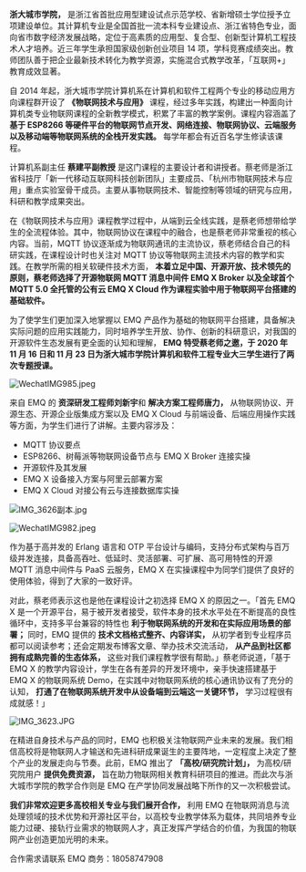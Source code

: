 

**浙大城市学院，** 是浙江省首批应用型建设试点示范学校、省新增硕士学位授予立项建设单位。其计算机专业是全国首批一流本科专业建设点、浙江省特色专业，面向省市数字经济发展战略，定位于高素质的应用型、复合型、创新型计算机工程技术人才培养。近三年学生承担国家级创新创业项目 14 项，学科竞赛成绩突出。教师团队善于把企业最新技术转化为教学资源，实施混合式教学改革，「互联网+」教育成效显著。

自 2014 年起，浙大城市学院计算机系在计算机和软件工程两个专业的移动应用方向课程群开设了 **《物联网技术与应用》** 课程，经过多年实践，构建出一种面向计算机类专业物联网课程的全新教学模式，积累了丰富的教学案例。课程内容涵盖了 **基于 ESP8266 等硬件平台的物联网节点开发、网络连接、物联网协议、云端服务以及移动端等物联网系统的全栈开发实践。** 每学年都会有近百名学生修读该课程。

计算机系副主任 **蔡建平副教授** 是这门课程的主要设计者和讲授者。蔡老师是浙江省科技厅「新一代移动互联网科技创新团队」主要成员、「杭州市物联网技术与应用」重点实验室骨干成员。主要从事物联网技术、智能控制等领域的研究与应用，科研和教学成果突出。

在《物联网技术与应用》课程教学过程中，从端到云全线实践，是蔡老师想带给学生的全流程体验。其中，物联网协议在课程中的融合，也是蔡老师非常重视的核心内容。当前，MQTT 协议逐渐成为物联网通讯的主流协议，蔡老师结合自己的科研实践，在课程设计时也关注对 MQTT 协议等物联网主流技术内容的教学和实践。在教学所需的相关软硬件技术方面， **本着立足中国、开源开放、技术领先的原则，蔡老师选择了开源物联网 MQTT 消息中间件 EMQ X Broker 以及全球首个 MQTT 5.0 全托管的公有云 EMQ X Cloud 作为课程实验中用于物联网平台搭建的基础软件。**

为了使学生们更加深入地掌握以 EMQ 产品作为基础的物联网平台搭建，具备解决实际问题的应用实践能力，同时培养学生开放、协作、创新的科研意识，对我国的开源软件生态发展有更全面的认知和理解， **EMQ 特受蔡老师之邀，于 2020 年 11 月 16 日和 11 月 23 日为浙大城市学院计算机和软件工程专业大三学生进行了两次专题授课。**

![WechatIMG985.jpeg](https://static.emqx.net/images/fd7465328b05d17c41a498450226abf4.jpeg)

来自 EMQ 的 **资深研发工程师刘新宇**和 **解决方案工程师唐力，** 从物联网协议、开源生态、开源企业版集成方案以及 EMQ X Cloud 与前端设备、后端应用操作实践等方面，为学生们进行了讲解。主要内容涉及：

- MQTT 协议要点
- ESP8266、树莓派等物联网设备节点与 EMQ X Broker 连接实操
- 开源软件及其发展
- EMQ X 设备接入方案与阿里云部署方案
- EMQ X Cloud 对接公有云与连接数据库实操

![IMG_3626副本.jpg](https://static.emqx.net/images/3cd5ffb03d640e9c23888d103b206449.jpg)


![WechatIMG982.jpeg](https://static.emqx.net/images/8679407214c3f09dcd7d4fb7a2d4d681.jpeg)

作为基于高并发的 Erlang 语言和 OTP 平台设计与编码，支持分布式架构与百万级并发连接，具备高吞吐、低延时、灵活部署、可扩展、高可用特性的开源 MQTT 消息中间件与 PaaS 云服务，EMQ X 在实操课程中为同学们提供了良好的使用体验，得到了大家的一致好评。

对此，蔡老师表示这也是他在课程设计之初选择 EMQ X 的原因之一。「首先 EMQ X 是一个开源平台，易于被开发者接受，软件本身的技术水平处在不断提高的良性循环中，支持多平台兼容的特性也 **利于物联网系统的开发和在实际应用场景的部署；** 同时，EMQ 提供的 **技术文档格式整齐、内容详实，** 从初学者到专业程序员都可以阅读参考；还会定期发布博客文章、举办技术交流活动， **从产品到社区都拥有成熟完善的生态体系，** 这些对我们课程教学很有帮助。」蔡老师说道，「基于 EMQ X 的教学内容设计，学生在各有差异的开发环境中，亲手快速搭建基于 EMQ X 的物联网系统 Demo，在实践中对物联网系统的核心通讯协议有了充分的认知， **打通了在物联网系统开发中从设备端到云端这一关键环节，** 学习过程很有成就感！」

![IMG_3623.JPG](https://static.emqx.net/images/1a457d74df2ed8b4a4364e5ed1ea9d79.JPG)



在精进自身技术与产品的同时，EMQ 也积极关注物联网产业未来的发展。我们相信高校将是物联网人才输送和先进科研成果诞生的主要阵地，一定程度上决定了整个产业的发展走向与节奏。此前，EMQ 推出了 **「高校/研究院计划」，** 为高校/研究院用户 **提供免费资源，** 旨在助力物联网相关教育科研项目的推进。而此次与浙大城市学院的教学合作则是 EMQ 在产学协同发展战略下所作的又一次积极尝试。

**我们非常欢迎更多高校相关专业与我们展开合作，** 利用 EMQ 在物联网消息与流处理领域的技术优势和开源社区平台，以高校专业教学体系为载体，共同培养专业能力过硬、接轨行业需求的物联网人才，真正发挥产学结合的价值，为我国的物联网产业创造更加光明的未来。

合作需求请联系 EMQ 商务：18058747908

 

